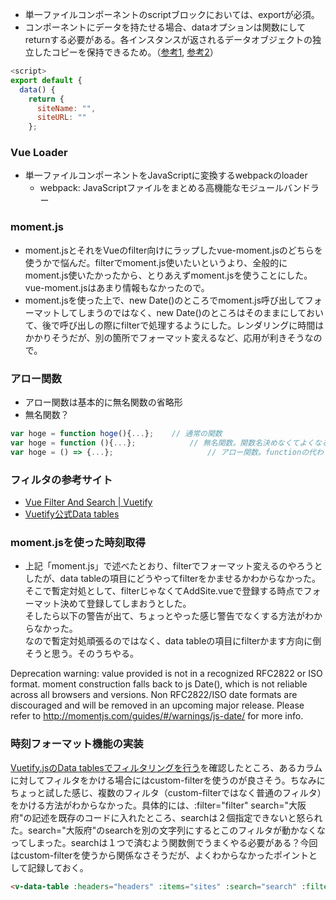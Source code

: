 - 単一ファイルコンポーネントのscriptブロックにおいては、exportが必須。
- コンポーネントにデータを持たせる場合、dataオプションは関数にしてreturnする必要がある。各インスタンスが返されるデータオブジェクトの独立したコピーを保持できるため。（[参考1]([https://jp.vuejs.org/v2/guide/components.html#data-%E3%81%AF%E9%96%A2%E6%95%B0%E3%81%A7%E3%81%AA%E3%81%91%E3%82%8C%E3%81%B0%E3%81%AA%E3%82%8A%E3%81%BE%E3%81%9B%E3%82%93](https://jp.vuejs.org/v2/guide/components.html#data-は関数でなければなりません)), [参考2](https://qiita.com/shosho/items/115b371736207078289c)）

```javascript
<script>
export default {
  data() {
    return {
      siteName: "",
      siteURL: ""
    };
```



### Vue Loader

- 単一ファイルコンポーネントをJavaScriptに変換するwebpackのloader
  - webpack: JavaScriptファイルをまとめる高機能なモジュールバンドラー


### moment.js

- moment.jsとそれをVueのfilter向けにラップしたvue-moment.jsのどちらを使うかで悩んだ。filterでmoment.js使いたいというより、全般的にmoment.js使いたかったから、とりあえずmoment.jsを使うことにした。vue-moment.jsはあまり情報もなかったので。
- moment.jsを使った上で、new Date()のところでmoment.js呼び出してフォーマットしてしまうのではなく、new Date()のところはそのままにしておいて、後で呼び出しの際にfilterで処理するようにした。レンダリングに時間はかかりそうだが、別の箇所でフォーマット変えるなど、応用が利きそうなので。

### アロー関数

- アロー関数は基本的に無名関数の省略形
- 無名関数？

```javascript
var hoge = function hoge(){...};	// 通常の関数
var hoge = function (){...};			// 無名関数。関数名決めなくてよくなる
var hoge = () => {...};						// アロー関数。functionの代わり
```

### フィルタの参考サイト

- [Vue Filter And Search | Vuetify](https://codesandbox.io/s/536mvppkq4)
- [Vuetify公式Data tables](https://vuetifyjs.com/ja/components/data-tables)

### moment.jsを使った時刻取得

- 上記「moment.js」で述べたとおり、filterでフォーマット変えるのやろうとしたが、data tableの項目にどうやってfilterをかませるかわからなかった。  
  そこで暫定対処として、filterじゃなくてAddSite.vueで登録する時点でフォーマット決めて登録してしまおうとした。  
  そしたら以下の警告が出て、ちょっとやった感じ警告でなくする方法がわからなかった。  
  なので暫定対処頑張るのではなく、data tableの項目にfilterかます方向に倒そうと思う。そのうちやる。

Deprecation warning: value provided is not in a recognized RFC2822 or ISO format. moment construction falls back to js Date(), which is not reliable across all browsers and versions. Non RFC2822/ISO date formats are discouraged and will be removed in an upcoming major release. Please refer to http://momentjs.com/guides/#/warnings/js-date/ for more info.

### 時刻フォーマット機能の実装

[Vuetify.jsのData tablesでフィルタリングを行う](https://qiita.com/d-yosh/items/9299389b32c496a9b64c)を確認したところ、あるカラムに対してフィルタをかける場合にはcustom-filterを使うのが良さそう。ちなみにちょっと試した感じ、複数のフィルタ（custom-filterではなく普通のフィルタ）をかける方法がわからなかった。具体的には、:filter="filter" search="大阪府"の記述を既存のコードに入れたところ、searchは２個指定できないと怒られた。search="大阪府"のsearchを別の文字列にするとこのフィルタが動かなくなってしまった。searchは１つで済むよう関数側でうまくやる必要がある？今回はcustom-filterを使うから関係なさそうだが、よくわからなかったポイントとして記録しておく。

```html
<v-data-table :headers="headers" :items="sites" :search="search" :filter="filter" search="大阪府">
```

